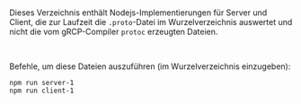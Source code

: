 <br>

Dieses Verzeichnis enthält Nodejs-Implementierungen für Server und Client, die zur Laufzeit 
die `.proto`-Datei im Wurzelverzeichnis auswertet und nicht die vom gRCP-Compiler `protoc`
erzeugten Dateien.

<br>

Befehle, um diese Dateien auszuführen (im Wurzelverzeichnis einzugeben):
```
npm run server-1
npm run client-1
```

<br>